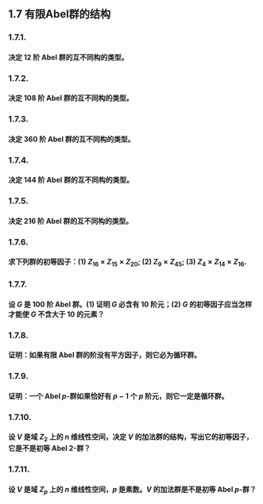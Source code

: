
## 1.7 有限Abel群的结构

### 1.7.1. 
#### 决定 12 阶 Abel 群的互不同构的类型。

### 1.7.2. 
#### 决定 108 阶 Abel 群的互不同构的类型。

### 1.7.3. 
#### 决定 360 阶 Abel 群的互不同构的类型。

### 1.7.4. 
#### 决定 144 阶 Abel 群的互不同构的类型。

### 1.7.5. 
#### 决定 216 阶 Abel 群的互不同构的类型。

### 1.7.6. 
#### 求下列群的初等因子：(1) $Z_{16} \times Z_{15} \times Z_{20}$; (2) $Z_9 \times Z_{45}$; (3) $Z_4 \times Z_{14} \times Z_{16}$.

### 1.7.7. 
#### 设 $G$ 是 100 阶 Abel 群。(1) 证明 $G$ 必含有 10 阶元；(2) $G$ 的初等因子应当怎样才能使 $G$ 不含大于 10 的元素？

### 1.7.8. 
#### 证明：如果有限 Abel 群的阶没有平方因子，则它必为循环群。

### 1.7.9. 
#### 证明：一个 Abel $p$-群如果恰好有 $p-1$ 个 $p$ 阶元，则它一定是循环群。

### 1.7.10. 
#### 设 $V$ 是域 $Z_2$ 上的 $n$ 维线性空间，决定 $V$ 的加法群的结构，写出它的初等因子，它是不是初等 Abel 2-群？

### 1.7.11. 
#### 设 $V$ 是域 $Z_p$ 上的 $n$ 维线性空间，$p$ 是素数。$V$ 的加法群是不是初等 Abel $p$-群？

